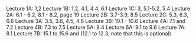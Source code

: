 Lecture 1A: 1,2
Lecture 1B: 1,2, 4.1, 4.4, 6.1
Lecture 1C: 3, 5.1-5.2, 5.4
Lecture 2A: 6.1 - 6.2, 8.1 - 8.2, page 19
Lecture 2B: 3.7-3.9, 8.5
Lecture 2C: 5.3, 6.3, 6.6
Lecture 3A: 3.5, 3.6, 4.5, 4.6 
Lecture 3B: 10.1 - 10.6
Lecture 4A: 7.1 and 7.2
Lecture 4B: 7.3 to 7.5
Lecture 5A: 8.4
Lecture 6A: 9.1 to 9.6
Lecture 7A: 8.1
Lecture 7B: 15.1 to 15.6 and (12.1 to 12.3, note that this is optional)